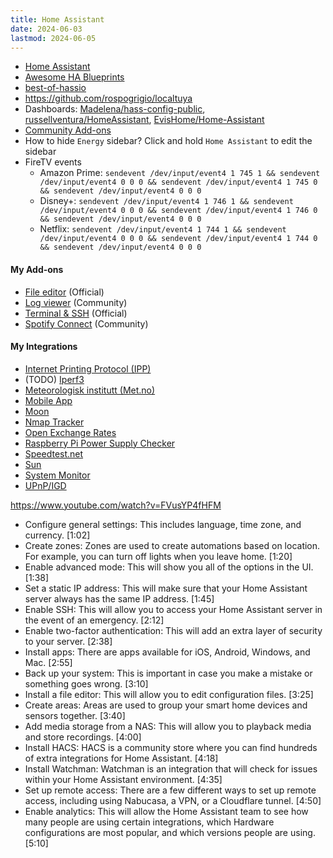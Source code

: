 ```yaml
---
title: Home Assistant
date: 2024-06-03
lastmod: 2024-06-05
---
```

- [Home Assistant](https://www.home-assistant.io/)
- [Awesome HA Blueprints](https://epmatt.github.io/awesome-ha-blueprints/)
- [best-of-hassio](https://github.com/legovaer/best-of-hassio)
- https://github.com/rospogrigio/localtuya
- Dashboards: [Madelena/hass-config-public](https://github.com/Madelena/hass-config-public), [russellventura/HomeAssistant](https://github.com/russellventura/HomeAssistant), [EvisHome/Home-Assistant](https://github.com/EvisHome/Home-Assistant)
- [Community Add-ons](https://community.home-assistant.io/tag/hassio-repository)
- How to hide `Energy` sidebar? Click and hold `Home Assistant` to edit the sidebar
- FireTV events
	- Amazon Prime: `sendevent /dev/input/event4 1 745 1 && sendevent /dev/input/event4 0 0 0 && sendevent /dev/input/event4 1 745 0 && sendevent /dev/input/event4 0 0 0`
	- Disney+: `sendevent /dev/input/event4 1 746 1 && sendevent /dev/input/event4 0 0 0 && sendevent /dev/input/event4 1 746 0 && sendevent /dev/input/event4 0 0 0`
	- Netflix: `sendevent /dev/input/event4 1 744 1 && sendevent /dev/input/event4 0 0 0 && sendevent /dev/input/event4 1 744 0 && sendevent /dev/input/event4 0 0 0`

#### My Add-ons
- [File editor](https://github.com/home-assistant/addons/tree/master/configurator) (Official)
- [Log viewer](https://github.com/hassio-addons/addon-log-viewer) (Community)
- [Terminal & SSH](https://github.com/home-assistant/addons/tree/master/ssh) (Official)
- [Spotify Connect](https://github.com/hassio-addons/addon-spotify-connect) (Community)
#### My Integrations
- [Internet Printing Protocol (IPP)](https://www.home-assistant.io/integrations/ipp)
- (TODO) [Iperf3](https://www.home-assistant.io/integrations/iperf3)
- [Meteorologisk institutt (Met.no)](https://www.home-assistant.io/integrations/met)
- [Mobile App](https://www.home-assistant.io/integrations/mobile_app)
- [Moon](https://www.home-assistant.io/integrations/moon)
- [Nmap Tracker](https://www.home-assistant.io/integrations/nmap_tracker)
- [Open Exchange Rates](https://www.home-assistant.io/integrations/openexchangerates)
- [Raspberry Pi Power Supply Checker](https://www.home-assistant.io/integrations/rpi_power)
- [Speedtest.net](https://www.home-assistant.io/integrations/speedtestdotnet)
- [Sun](https://www.home-assistant.io/integrations/sun)
- [System Monitor](https://www.home-assistant.io/integrations/systemmonitor)
- [UPnP/IGD](https://www.home-assistant.io/integrations/upnp)


https://www.youtube.com/watch?v=FVusYP4fHFM
- Configure general settings: This includes language, time zone, and currency. [1:02]
- Create zones: Zones are used to create automations based on location. For example, you can turn off lights when you leave home. [1:20]
- Enable advanced mode: This will show you all of the options in the UI. [1:38]
- Set a static IP address: This will make sure that your Home Assistant server always has the same IP address. [1:45]
- Enable SSH: This will allow you to access your Home Assistant server in the event of an emergency. [2:12]
- Enable two-factor authentication: This will add an extra layer of security to your server. [2:38]
- Install apps: There are apps available for iOS, Android, Windows, and Mac. [2:55]
- Back up your system: This is important in case you make a mistake or something goes wrong. [3:10]
- Install a file editor: This will allow you to edit configuration files. [3:25]
- Create areas: Areas are used to group your smart home devices and sensors together. [3:40]
- Add media storage from a NAS: This will allow you to playback media and store recordings. [4:00]
- Install HACS: HACS is a community store where you can find hundreds of extra integrations for Home Assistant. [4:18]
- Install Watchman: Watchman is an integration that will check for issues within your Home Assistant environment. [4:35]
- Set up remote access: There are a few different ways to set up remote access, including using Nabucasa, a VPN, or a Cloudflare tunnel. [4:50]
- Enable analytics: This will allow the Home Assistant team to see how many people are using certain integrations, which Hardware configurations are most popular, and which versions people are using. [5:10]